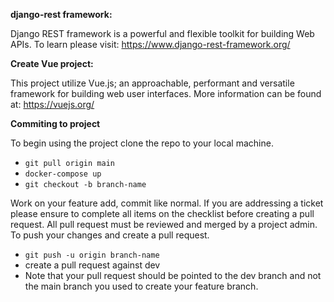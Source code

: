 **django-rest framework:**

Django REST framework is a powerful and flexible toolkit for building Web APIs. To learn please visit: https://www.django-rest-framework.org/

**Create Vue project:**

This project utilize Vue.js; an approachable, performant and versatile framework for building web user interfaces. More information can be found at: https://vuejs.org/

**Commiting to project**

To begin using the project clone the repo to your local machine.

- `git pull origin main`
- `docker-compose up`
- `git checkout -b branch-name`

Work on your feature add, commit like normal. If you are addressing a ticket please ensure to complete all items on the checklist before creating a pull request. All pull request must be reviewed and merged by a project admin. To push your changes and create a pull request.

- `git push -u origin branch-name`
- create a pull request against dev
- Note that your pull request should be pointed to the dev branch and not the main branch you used to create your feature branch.
<!-- - Import database -->
